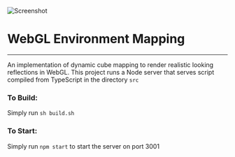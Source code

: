 ![Screenshot](https://dcthetall-environment-mapping.herokuapp.com/screenshot.png)
# WebGL Environment Mapping
***
An implementation of dynamic cube
mapping to render realistic looking
reflections in WebGL. This project runs
a Node server that serves script compiled
from TypeScript in the directory `src`

### To Build:
Simply run `sh build.sh`

### To Start:
Simply run `npm start` to start the server on port 3001
